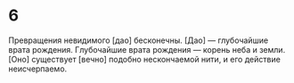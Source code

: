 # 6

Превращения невидимого [дао] бесконечны. [Дао] — глубочайшие врата рождения. Глубочайшие врата рождения — корень неба и земли. [Оно] существует [вечно] подобно нескончаемой нити, и его действие неисчерпаемо.

